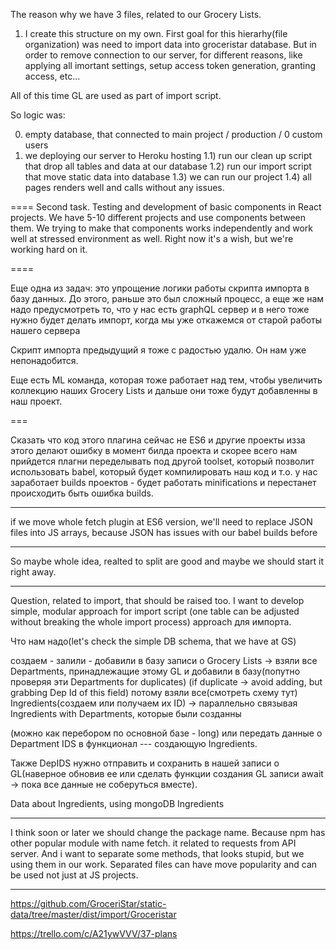 
The reason why we have 3 files, related to our Grocery Lists.


1) I create this structure on my own. First goal for this hierarhy(file organization) was need to import
data into groceristar database. But in order to remove connection to our server, for different reasons, like applying all imortant settings, setup access token generation, granting access, etc...

All of this time GL are used as part of import script.

So logic was:

0) empty database, that connected to main project / production / 0 custom users
1) we deploying our server to Heroku hosting
1.1) run our clean up script that drop all tables and data at our database
1.2) run our import script that move static data into database
1.3) we can run our project
1.4) all pages renders well and calls without any issues.



  ====
Second task.
Testing and development of basic components in React projects.
We have 5-10 different projects and use components between them. We trying to make that components works independently and work well at stressed environment as well. Right now it's a wish, but we're working hard on it.

====

  Еще одна из задач: это упрощение логики работы скрипта импорта в базу данных.
  До этого, раньше это был сложный процесс, а еще же нам надо предусмотреть то, что у нас есть graphQL сервер и в него тоже нужно будет делать импорт, когда мы уже откажемся от старой работы нашего сервера


  Скрипт импорта предыдущий я тоже с радостью удалю. Он нам уже непонадобится.

  Еще есть ML команда, которая тоже работает над тем, чтобы увеличить коллекцию наших
  Grocery Lists и дальше они тоже будут добавленны в наш проект.



  ===


  Сказать что код этого плагина сейчас не ES6 и другие проекты изза этого делают ошибку в момент билда проекта и скорее
  всего нам прийдется плагни переделывать под другой toolset, который позволит использовать babel,
  который будет компилировать наш код и т.о. у нас заработает builds проектов - будет работать minifications
  и перестанет происходить быть ошибка builds.

------

if we move whole fetch plugin at ES6 version, we'll need to replace JSON files
into JS arrays, because JSON has issues with our babel builds before

  -----
So maybe whole idea, realted to split are good and maybe we should start it right away.

  ----

Question, related to import, that should be raised too.
  I want to develop simple, modular approach for import script (one table can be adjusted without breaking the whole import process)
  approach для импорта.

  Что нам надо(let's check the simple DB schema, that we have at GS)

  создаем - залили - добавили в базу записи о Grocery Lists ->
   взяли все Departments, принадлежащие этому GL и добавили в базу(попутно проверяя эти Departments for duplicates)
   (if duplicate -> avoid adding, but grabbing Dep Id of this field)
   потому взяли все(смотреть схему тут) Ingredients(создаем или получаем их ID) ->
   параллельно связывая Ingredients with Departments, которые были созданны


  (можно как перебором по основной базе - long) или передать данные о Department IDS в функционал ---
  создающую Ingredients.


  Также DepIDS нужно отправить и сохранить в нашей записи о GL(наверное обновив ее или сделать функции создания GL записи
  await -> пока все данные не соберуться вместе).

  Data about Ingredients, using mongoDB Ingredients


---

I think soon or later we should change the package name. Because npm has other popular module with name fetch. it related to requests from API server. And i want to separate some methods, that looks stupid, but we using them in our work.
Separated files can have move popularity and can be used not just at JS projects.


---

https://github.com/GroceriStar/static-data/tree/master/dist/import/Groceristar

https://trello.com/c/A21ywVVV/37-plans
